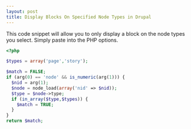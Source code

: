 ```yaml
---
layout: post
title: Display Blocks On Specified Node Types in Drupal
---
```


This code snippet will allow you to only display a block on the node types you select.  Simply paste into the PHP options.

<!--break-->

```php
<?php

$types = array('page','story');

$match = FALSE;
if (arg(0) == 'node' && is_numeric(arg(1))) {
  $nid = arg(1);
  $node = node_load(array('nid' => $nid));
  $type = $node->type;
  if (in_array($type,$types)) {
    $match = TRUE;
  }
}
return $match;
```